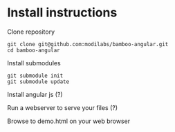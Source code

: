 Install instructions
====================

Clone repository

    git clone git@github.com:modilabs/bamboo-angular.git
    cd bamboo-angular

Install submodules
 
    git submodule init
    git submodule update

Install angular js (?)


Run a webserver to serve your files (?)

Browse to demo.html on your web browser
